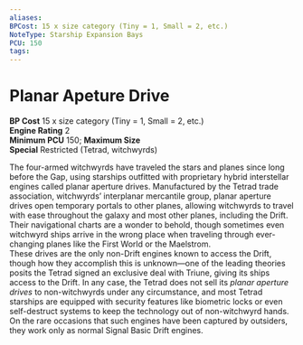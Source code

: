 ```yaml
---
aliases: 
BPCost: 15 x size category (Tiny = 1, Small = 2, etc.)
NoteType: Starship Expansion Bays
PCU: 150
tags: 
---
```


# Planar Apeture Drive

**BP Cost** 15 x size category (Tiny = 1, Small = 2, etc.)  
**Engine Rating** 2  
**Minimum PCU** 150; **Maximum Size**  
**Special** Restricted (Tetrad, witchwyrds)  
  
The four-armed witchwyrds have traveled the stars and planes since long before the Gap, using starships outfitted with proprietary hybrid interstellar engines called planar aperture drives. Manufactured by the Tetrad trade association, witchwyrds’ interplanar mercantile group, planar aperture drives open temporary portals to other planes, allowing witchwyrds to travel with ease throughout the galaxy and most other planes, including the Drift. Their navigational charts are a wonder to behold, though sometimes even witchwyrd ships arrive in the wrong place when traveling through ever-changing planes like the First World or the Maelstrom.  
These drives are the only non-Drift engines known to access the Drift, though how they accomplish this is unknown—one of the leading theories posits the Tetrad signed an exclusive deal with Triune, giving its ships access to the Drift. In any case, the Tetrad does not sell its _planar aperture drives_ to non-witchwyrds under any circumstance, and most Tetrad starships are equipped with security features like biometric locks or even self-destruct systems to keep the technology out of non-witchwyrd hands. On the rare occasions that such engines have been captured by outsiders, they work only as normal Signal Basic Drift engines.